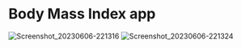 # Body Mass Index app
![Screenshot_20230606-221316](https://github.com/Zaid-R/BMI_app/assets/81107281/5958d408-5494-4b37-9aa1-4503af702149)
![Screenshot_20230606-221324](https://github.com/Zaid-R/BMI_app/assets/81107281/482c5f42-ce29-4272-9a0b-aeef5da39e24)
